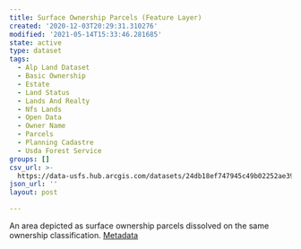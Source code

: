 ```yaml
---
title: Surface Ownership Parcels (Feature Layer)
created: '2020-12-03T20:29:31.310276'
modified: '2021-05-14T15:33:46.281685'
state: active
type: dataset
tags:
  - Alp Land Dataset
  - Basic Ownership
  - Estate
  - Land Status
  - Lands And Realty
  - Nfs Lands
  - Open Data
  - Owner Name
  - Parcels
  - Planning Cadastre
  - Usda Forest Service
groups: []
csv_url: >-
  https://data-usfs.hub.arcgis.com/datasets/24db18ef747945c49b02252ae39ec4aa_0.csv?outSR=%7B%22latestWkid%22%3A4269%2C%22wkid%22%3A4269%7D
json_url: ''
layout: post

---
```

An area depicted as surface ownership parcels dissolved on the same ownership classification.  <a href='https://data.fs.usda.gov/geodata/edw/edw_resources/meta/S_USA.BasicOwnership.xml' target='_blank'>Metadata</a>
